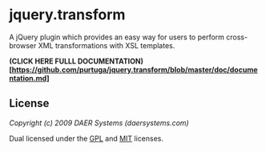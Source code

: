 jquery.transform
================

A jQuery plugin which provides an easy way for users to perform cross-browser XML transformations with XSL templates.

**(CLICK HERE FULLL DOCUMENTATION)[https://github.com/purtuga/jquery.transform/blob/master/doc/documentation.md]**



License
-------

*Copyright (c) 2009 DAER Systems (daersystems.com)*

Dual licensed under the [GPL](http://www.gnu.org/licenses/gpl.html) and [MIT](http://www.opensource.org/licenses/mit-license.php) licenses.
